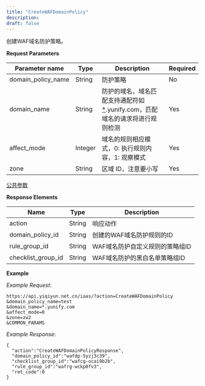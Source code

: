 ```yaml
---
title: "CreateWAFDomainPolicy"
description: 
draft: false
---
```




创建WAF域名防护策略。

**Request Parameters**

| Parameter name | Type | Description | Required |
| --- | --- | --- | --- |
| domain_policy_name | String | 防护策略 | No |
| domain_name | String | 防护的域名，域名匹配支持通配符如 [*](#id1).yunify.com，匹配域名的请求将进行规则检测 | Yes |
| affect_mode | Integer | 域名的规则相应模式，0: 执行规则内容，1: 观察模式 | Yes |
| zone | String | 区域 ID，注意要小写 | Yes |

[公共参数](../../../parameters/)

**Response Elements**

| Name | Type | Description |
| --- | --- | --- |
| action | String | 响应动作 |
| domain_policy_id | String | 创建的WAF域名防护规则的ID |
| rule_group_id | String | WAF域名防护自定义规则的策略组ID |
| checklist_group_id | String | WAF域名防护的黑白名单策略组ID |

**Example**

_Example Request_:

```
https://api.yiqiyun.net.cn/iaas/?action=CreateWAFDomainPolicy
&domain_policy_name=test
&domain_name=*.yunify.com
&affect_mode=0
&zone=zw2
&COMMON_PARAMS
```

_Example Response_:

```
{
  "action":"CreateWAFDomainPolicyResponse",
  "domain_policy_id":"wafdp-5yzj3c39",
  "checklist_group_id":"wafcg-ocai9b2b",
  "rule_group_id":"wafrg-wckp0fv3",
  "ret_code":0
}
```
